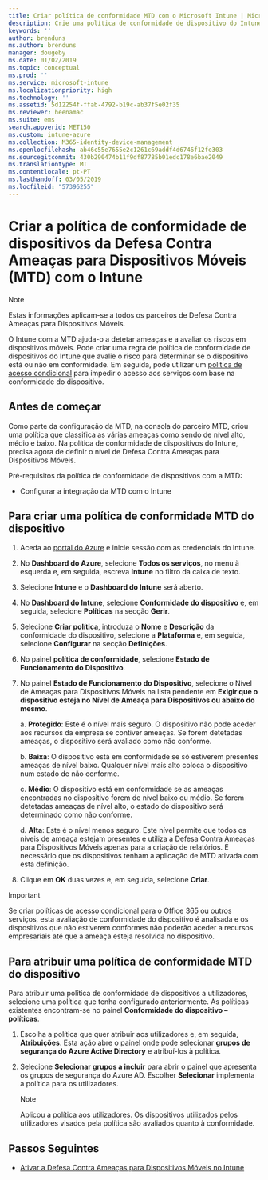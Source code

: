 ```yaml
---
title: Criar política de conformidade MTD com o Microsoft Intune | Microsoft Intune
description: Crie uma política de conformidade de dispositivo do Intune que utilize os níveis de ameaça de parceiro MTD para determinar se um dispositivo móvel pode aceder a recursos da empresa.
keywords: ''
author: brenduns
ms.author: brenduns
manager: dougeby
ms.date: 01/02/2019
ms.topic: conceptual
ms.prod: ''
ms.service: microsoft-intune
ms.localizationpriority: high
ms.technology: ''
ms.assetid: 5d12254f-ffab-4792-b19c-ab37f5e02f35
ms.reviewer: heenamac
ms.suite: ems
search.appverid: MET150
ms.custom: intune-azure
ms.collection: M365-identity-device-management
ms.openlocfilehash: ab46c55e7655e2c1261c69addf4d6746f12fe303
ms.sourcegitcommit: 430b290474b11f9df87785b01edc178e6bae2049
ms.translationtype: MT
ms.contentlocale: pt-PT
ms.lasthandoff: 03/05/2019
ms.locfileid: "57396255"
---
```

# <a name="create-mobile-threat-defense-mtd-device-compliance-policy-with-intune"></a>Criar a política de conformidade de dispositivos da Defesa Contra Ameaças para Dispositivos Móveis (MTD) com o Intune

> [!NOTE] 
> Estas informações aplicam-se a todos os parceiros de Defesa Contra Ameaças para Dispositivos Móveis.

O Intune com a MTD ajuda-o a detetar ameaças e a avaliar os riscos em dispositivos móveis. Pode criar uma regra de política de conformidade de dispositivos do Intune que avalie o risco para determinar se o dispositivo está ou não em conformidade. Em seguida, pode utilizar um [política de acesso condicional](create-conditional-access-intune.md) para impedir o acesso aos serviços com base na conformidade do dispositivo.

## <a name="before-you-begin"></a>Antes de começar

Como parte da configuração da MTD, na consola do parceiro MTD, criou uma política que classifica as várias ameaças como sendo de nível alto, médio e baixo. Na política de conformidade de dispositivos do Intune, precisa agora de definir o nível de Defesa Contra Ameaças para Dispositivos Móveis.

Pré-requisitos da política de conformidade de dispositivos com a MTD:

-   Configurar a integração da MTD com o Intune

## <a name="to-create-an-mtd-device-compliance-policy"></a>Para criar uma política de conformidade MTD do dispositivo

1.  Aceda ao [portal do Azure](https://portal.azure.com/) e inicie sessão com as credenciais do Intune.

2.  No **Dashboard do Azure**, selecione **Todos os serviços**, no menu à esquerda e, em seguida, escreva **Intune** no filtro da caixa de texto.

3.  Selecione **Intune** e o **Dashboard do Intune** será aberto.

4. No **Dashboard do Intune**, selecione **Conformidade do dispositivo** e, em seguida, selecione **Políticas** na secção **Gerir**.

5.  Selecione **Criar política**, introduza o **Nome** e **Descrição** da conformidade do dispositivo, selecione a **Plataforma** e, em seguida, selecione **Configurar** na secção **Definições**.

6.  No painel **política de conformidade**, selecione **Estado de Funcionamento do Dispositivo**.

7.  No painel **Estado de Funcionamento do Dispositivo**, selecione o Nível de Ameaças para Dispositivos Móveis na lista pendente em **Exigir que o dispositivo esteja no Nível de Ameaça para Dispositivos ou abaixo do mesmo**.

    a.  **Protegido**: Este é o nível mais seguro. O dispositivo não pode aceder aos recursos da empresa se contiver ameaças. Se forem detetadas ameaças, o dispositivo será avaliado como não conforme.

    b.  **Baixa**: O dispositivo está em conformidade se só estiverem presentes ameaças de nível baixo. Qualquer nível mais alto coloca o dispositivo num estado de não conforme.

    c.  **Médio**: O dispositivo está em conformidade se as ameaças encontradas no dispositivo forem de nível baixo ou médio. Se forem detetadas ameaças de nível alto, o estado do dispositivo será determinado como não conforme.

    d.  **Alta**: Este é o nível menos seguro. Este nível permite que todos os níveis de ameaça estejam presentes e utiliza a Defesa Contra Ameaças para Dispositivos Móveis apenas para a criação de relatórios. É necessário que os dispositivos tenham a aplicação de MTD ativada com esta definição.

8.  Clique em **OK** duas vezes e, em seguida, selecione **Criar**.

> [!IMPORTANT]
> Se criar políticas de acesso condicional para o Office 365 ou outros serviços, esta avaliação de conformidade do dispositivo é analisada e os dispositivos que não estiverem conformes não poderão aceder a recursos empresariais até que a ameaça esteja resolvida no dispositivo.

## <a name="to-assign-an-mtd-device-compliance-policy"></a>Para atribuir uma política de conformidade MTD do dispositivo

Para atribuir uma política de conformidade de dispositivos a utilizadores, selecione uma política que tenha configurado anteriormente. As políticas existentes encontram-se no painel **Conformidade do dispositivo – políticas**.

1. Escolha a política que quer atribuir aos utilizadores e, em seguida, **Atribuições**. Esta ação abre o painel onde pode selecionar **grupos de segurança do Azure Active Directory** e atribuí-los à política.

2. Selecione **Selecionar grupos a incluir** para abrir o painel que apresenta os grupos de segurança do Azure AD.  Escolher **Selecionar** implementa a política para os utilizadores.

    > [!NOTE] 
    > Aplicou a política aos utilizadores. Os dispositivos utilizados pelos utilizadores visados pela política são avaliados quanto à conformidade.

## <a name="next-steps"></a>Passos Seguintes

- [Ativar a Defesa Contra Ameaças para Dispositivos Móveis no Intune](mtd-connector-enable.md)
